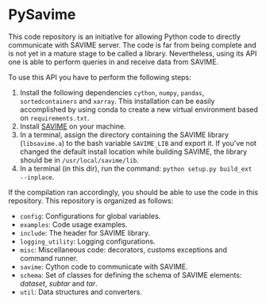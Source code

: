 # PySavime

This code repository is an initiative for allowing Python code to directly 
communicate with SAVIME server. The code is far from being
complete and is not yet in a mature stage to be called a
library. Nevertheless, using its API one is able to perform queries
in and receive data from SAVIME. 

To use this API you have to perform the following steps:

1. Install the following dependencies `cython`, `numpy`, `pandas`, 
`sortedcontainers` and `xarray`. This installation can be easily accomplished by using conda
to create a new virtual environment based on `requirements.txt`.
2. Install [SAVIME](https://hllustosa.github.io/Savime/) on your machine.
3. In a terminal, assign the directory containing the SAVIME library (`libsavime.a`)
to the bash variable `SAVIME_LIB` and export it. If you've not changed the default install location while building SAVIME, the library should be in `/usr/local/savime/lib`.
4. In a terminal (in this dir), run the command: `python setup.py build_ext --inplace`.

If the compilation ran accordingly, you should be able to use
the code in this repository. This repository is organized as 
follows:

- `config`: Configurations for global variables.
- `examples`: Code usage examples.
- `include`: The header for SAVIME library.
- `logging_utility`: Logging configurations.
- `misc`: Miscellaneous code: decorators, customs
exceptions and command runner.
- `savime`: Cython code to communicate with SAVIME.
- `schema`: Set of classes for defining the schema of 
SAVIME elements: *dataset*, *subtar* and *tar*.
- `util`: Data structures and converters.
